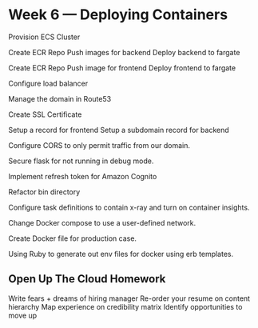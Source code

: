# Week 6 — Deploying Containers

Provision ECS Cluster

Create ECR Repo
Push images for backend
Deploy backend to fargate

Create ECR Repo
Push image for frontend
Deploy frontend to fargate

Configure load balancer

Manage the domain in Route53

Create SSL Certificate

Setup a record for frontend
Setup a subdomain record for backend

Configure CORS to only permit traffic from our domain.

Secure flask for not running in debug mode.

Implement refresh token for Amazon Cognito

Refactor bin directory

Configure task definitions to contain x-ray and turn on container insights.

Change Docker compose to use a user-defined network.

Create Docker file for production case.

Using Ruby to generate out env files for docker using erb templates.

## Open Up The Cloud Homework

Write fears + dreams of hiring manager
Re-order your resume on content hierarchy
Map experience on credibility matrix
Identify opportunities to move up
